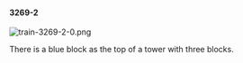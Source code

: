 #### 3269-2
![train-3269-2-0.png](https://github.com/lil-lab/nlvr/raw/master/nlvr/train/images/17/train-3269-2-0.png "train-3269-2-0.png")

There is a blue block as the top of a tower with three blocks.